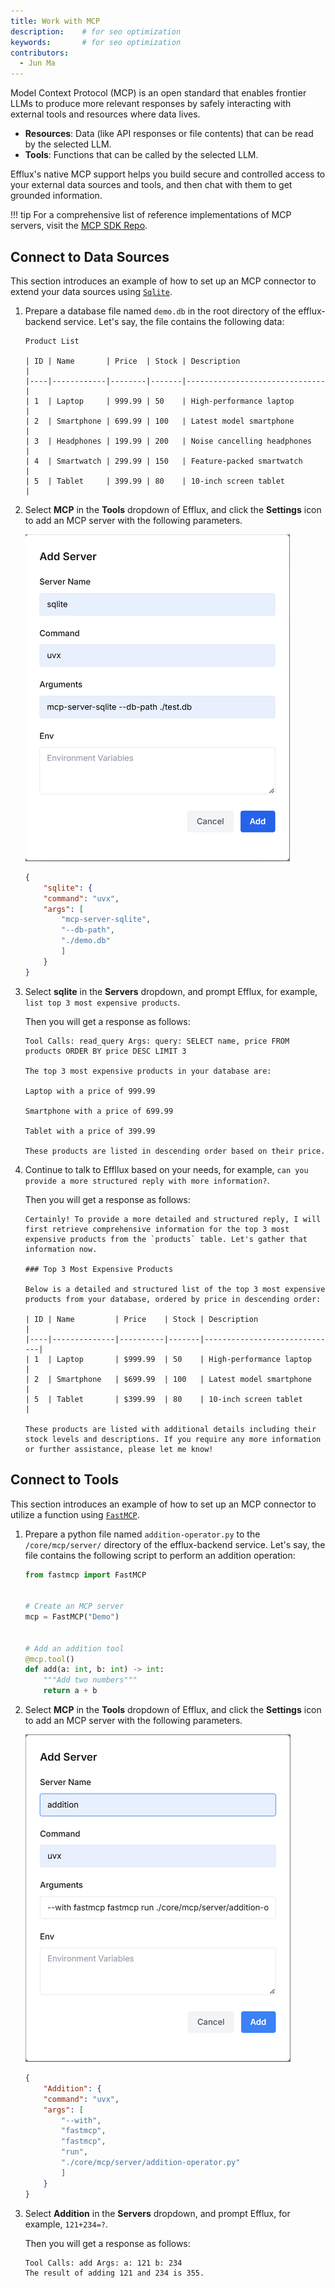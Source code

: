 ```yaml
---
title: Work with MCP
description: 	# for seo optimization
keywords: 		# for seo optimization
contributors:
  - Jun Ma
---
```


Model Context Protocol (MCP) is an open standard that enables frontier LLMs to produce more relevant responses by safely interacting with external tools and resources where data lives.

- **Resources**: Data (like API responses or file contents) that can be read by the selected LLM.
- **Tools**: Functions that can be called by the selected LLM.

Efflux's native MCP support helps you build secure and controlled access to your external data sources and tools, and then chat with them to get grounded information. 

!!! tip
	For a comprehensive list of reference implementations of MCP servers, visit the [MCP SDK Repo](https://github.com/modelcontextprotocol/servers).

## Connect to Data Sources

This section introduces an example of how to set up an MCP connector to extend your data sources using [`Sqlite`](https://github.com/modelcontextprotocol/servers/tree/main/src/sqlite).

1. Prepare a database file named `demo.db` in the root directory of the efflux-backend service. Let's say, the file contains the following data:

	```
	Product List

	| ID | Name       | Price  | Stock | Description                   |
	|----|------------|--------|-------|-------------------------------|
	| 1  | Laptop     | 999.99 | 50    | High-performance laptop       |
	| 2  | Smartphone | 699.99 | 100   | Latest model smartphone       |
	| 3  | Headphones | 199.99 | 200   | Noise cancelling headphones   |
	| 4  | Smartwatch | 299.99 | 150   | Feature-packed smartwatch     |
	| 5  | Tablet     | 399.99 | 80    | 10-inch screen tablet         |
	```

2. Select **MCP** in the **Tools** dropdown of Efflux, and click the **Settings** icon to add an MCP server with the following parameters.

	![Add MCP Server](../assets/add-mcp-server.png)

	```json
	{
		"sqlite": {
    	"command": "uvx",
    	"args": [
    		"mcp-server-sqlite",
    		"--db-path",
    		"./demo.db"
    		]
    	}
    }
	```

3. Select **sqlite** in the **Servers** dropdown, and prompt Efflux, for example, `list top 3 most expensive products`.

	Then you will get a response as follows:

	```
	Tool Calls: read_query Args: query: SELECT name, price FROM products ORDER BY price DESC LIMIT 3

	The top 3 most expensive products in your database are:

	Laptop with a price of 999.99

	Smartphone with a price of 699.99
	
	Tablet with a price of 399.99

	These products are listed in descending order based on their price.
	```

4. Continue to talk to Effllux based on your needs, for example, `can you provide a more structured reply with more information?`.

	Then you will get a response as follows:

	```
	Certainly! To provide a more detailed and structured reply, I will first retrieve comprehensive information for the top 3 most expensive products from the `products` table. Let's gather that information now.

	### Top 3 Most Expensive Products

	Below is a detailed and structured list of the top 3 most expensive products from your database, ordered by price in descending order:

	| ID | Name         | Price    | Stock | Description                  |
	|----|--------------|----------|-------|------------------------------|
	| 1  | Laptop       | $999.99  | 50    | High-performance laptop      |
	| 2  | Smartphone   | $699.99  | 100   | Latest model smartphone      |
	| 5  | Tablet       | $399.99  | 80    | 10-inch screen tablet        |

	These products are listed with additional details including their stock levels and descriptions. If you require any more information or further assistance, please let me know!
	```

## Connect to Tools

This section introduces an example of how to set up an MCP connector to utilize a function using [`FastMCP`](https://github.com/jlowin/fastmcp).

1. Prepare a python file named `addition-operator.py` to the `/core/mcp/server/` directory of the efflux-backend service. Let's say, the file contains the following script to perform an addition operation:

	```python
	from fastmcp import FastMCP


	# Create an MCP server
	mcp = FastMCP("Demo")


	# Add an addition tool
	@mcp.tool()
	def add(a: int, b: int) -> int:
    	"""Add two numbers"""
    	return a + b
	```

2. Select **MCP** in the **Tools** dropdown of Efflux, and click the **Settings** icon to add an MCP server with the following parameters.

	![Add MCP Server](../assets/add-mcp-operator.png)

	```json
	{
		"Addition": {
      	"command": "uvx",
      	"args": [
        	"--with",
        	"fastmcp",
        	"fastmcp",
        	"run",
        	"./core/mcp/server/addition-operator.py"
      		]
    	}
    }
	```

3. Select **Addition** in the **Servers** dropdown, and prompt Efflux, for example, `121+234=?`.

	Then you will get a response as follows:

	```
	Tool Calls: add Args: a: 121 b: 234
	The result of adding 121 and 234 is 355.
	```
